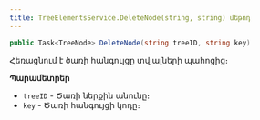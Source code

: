 ```yaml
---
title: TreeElementsService.DeleteNode(string, string) մեթոդ
---
```


```c#
public Task<TreeNode> DeleteNode(string treeID, string key)
```

Հեռացնում է ծառի հանգույցը տվյալների պահոցից։

**Պարամետրեր**

* `treeID` - Ծառի ներքին անունը։
* `key` - Ծառի հանգույցի կոդը։
